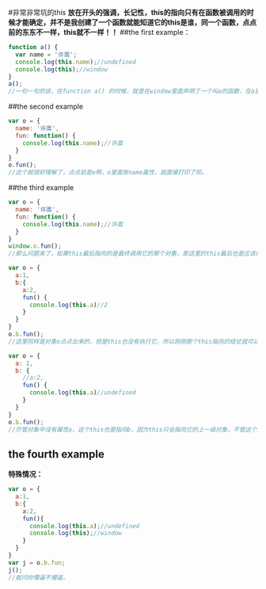 #非常非常坑的this
**放在开头的强调，长记性，this的指向只有在函数被调用的时候才能确定，并不是我创建了一个函数就能知道它的this是谁，同一个函数，点点前的东东不一样，this就不一样！！**
##the first example：
```javascript
function a() {
  var name = '许嵩';
  console.log(this.name);//undefined
  console.log(this);//window
}
a();
//一句一句的说，在function a() 的时候，就是在window里面声明了一个叫a的函数，在a里面有个变量name，但是this指向的是调用a的那个东东，问题来了，a()这样进行的调用，怎么知道谁调的呢，window里面有很多方法，就像用alert的时候不会特地加上window.一样，在window里面声明过的函数直接调用就可以，这样就可以理解了，其实a()就相当于window.a()，那this就是指向.前的那个东东，就是window了对不对。window里面有name吗，并没有，所以自然是undefined，打印this也只会把window打印出来，展开看看特别多的方法。
```
##the second example
```javascript
var o = {
  name: '许嵩',
  fun: function() {
    console.log(this.name);//许嵩
  }
}
o.fun();
//这个就很好理解了，点点前是o啊，o里面有name属性，就直接打印了呗。
```
##the third example
```javascript
var o = {
  name: '许嵩',
  fun: function() {
    console.log(this.name);//许嵩
  }
}
window.o.fun();
//那么问题来了，如果this最后指向的是最终调用它的那个对象，那这里的this最后也是应该指向window的啊，先看下面的代码
```
```javascript
var o = {
  a:1,
  b:{
    a:2,
    fun() {
      console.log(this.a)//2
    }
  }
}
o.b.fun();
//这里同样是对象o点点出来的，但是this也没有执行它，所以刚刚那个this指向的结论就可以更新一下了：第一，如果一个函数中有this，但是它没有被上一级的对象所调用，那么this指向的就是window（严格模式不考虑先）；第二，如果一个函数中有this，这个函数有被上一级对象所调用，那么this指向的就是上一级对象；第三，如果一个函数中有this，这个函数中包含多个对象，尽管这个函数是被最外层的对象所调用，但是this指向的也只是它上一级的对象，往下看
```
```javascript
var o = {
  a: 1,
  b: {
    //a:2,
    fun() {
      console.log(this.a)//undefined
    }
  }
}
o.b.fun();
//尽管对象中没有属性a，这个this也是指向b，因为this只会指向它的上一级对象，不管这个对象中有没有this要的东西。
```
## the fourth example
**特殊情况：**
```javascript
var o = {
  a:1,
  b:{
    a:2,
    fun(){
      console.log(this.a);//undefined
      console.log(this);//window
    }
  }
}
var j = o.b.fun;
j();
//就问你懵逼不懵逼，
```




















